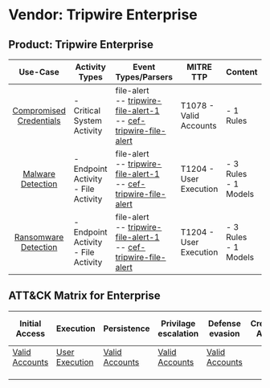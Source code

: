 Vendor: Tripwire Enterprise
===========================
Product: Tripwire Enterprise
----------------------------
|                                 Use-Case                                  | Activity Types                         | Event Types/Parsers                                                                                                                                                                     | MITRE TTP                  | Content                   |
|:-------------------------------------------------------------------------:| -------------------------------------- | --------------------------------------------------------------------------------------------------------------------------------------------------------------------------------------- | -------------------------- | ------------------------- |
| [Compromised Credentials](../UseCases/usecase_compromised_credentials.md) | - Critical System Activity             |  file-alert<br> -- [tripwire-file-alert-1](../Parsers/parserContent_tripwire-file-alert-1.md)<br> -- [cef-tripwire-file-alert](../Parsers/parserContent_cef-tripwire-file-alert.md)<br> | T1078 - Valid Accounts<br> |  - 1 Rules<br>            |
|       [Malware Detection](../UseCases/usecase_malware_detection.md)       | - Endpoint Activity<br>- File Activity |  file-alert<br> -- [tripwire-file-alert-1](../Parsers/parserContent_tripwire-file-alert-1.md)<br> -- [cef-tripwire-file-alert](../Parsers/parserContent_cef-tripwire-file-alert.md)<br> | T1204 - User Execution<br> |  - 3 Rules<br> - 1 Models |
|    [Ransomware Detection](../UseCases/usecase_ransomware_detection.md)    | - Endpoint Activity<br>- File Activity |  file-alert<br> -- [tripwire-file-alert-1](../Parsers/parserContent_tripwire-file-alert-1.md)<br> -- [cef-tripwire-file-alert](../Parsers/parserContent_cef-tripwire-file-alert.md)<br> | T1204 - User Execution<br> |  - 3 Rules<br> - 1 Models |

ATT&CK Matrix for Enterprise
----------------------------
| Initial Access                                                      | Execution                                                           | Persistence                                                         | Privilage escalation                                                | Defense evasion                                                     | Credential Access | Discovery | Lateral Movement | Collection | Command and Control | Exfiltration | Impact |
| ------------------------------------------------------------------- | ------------------------------------------------------------------- | ------------------------------------------------------------------- | ------------------------------------------------------------------- | ------------------------------------------------------------------- | ----------------- | --------- | ---------------- | ---------- | ------------------- | ------------ | ------ |
| [Valid Accounts](https://attack.mitre.org/techniques/T1078)<br><br> | [User Execution](https://attack.mitre.org/techniques/T1204)<br><br> | [Valid Accounts](https://attack.mitre.org/techniques/T1078)<br><br> | [Valid Accounts](https://attack.mitre.org/techniques/T1078)<br><br> | [Valid Accounts](https://attack.mitre.org/techniques/T1078)<br><br> |                   |           |                  |            |                     |              |        |